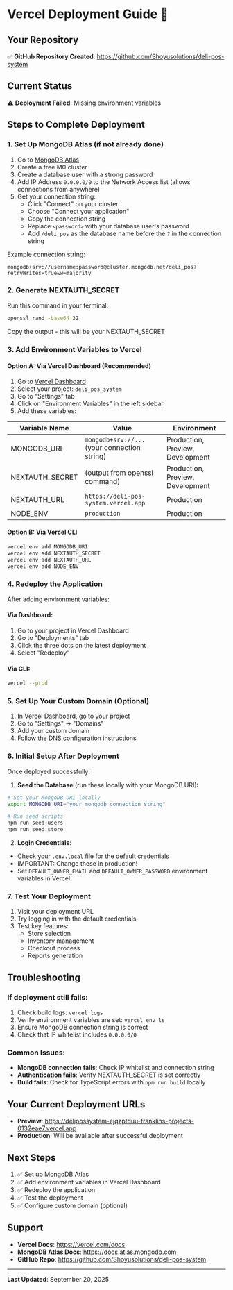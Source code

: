 # Vercel Deployment Guide 🚀

## Your Repository
✅ **GitHub Repository Created**: https://github.com/Shoyusolutions/deli-pos-system

## Current Status
⚠️ **Deployment Failed**: Missing environment variables

## Steps to Complete Deployment

### 1. Set Up MongoDB Atlas (if not already done)
1. Go to [MongoDB Atlas](https://www.mongodb.com/cloud/atlas)
2. Create a free M0 cluster
3. Create a database user with a strong password
4. Add IP Address `0.0.0.0/0` to the Network Access list (allows connections from anywhere)
5. Get your connection string:
   - Click "Connect" on your cluster
   - Choose "Connect your application"
   - Copy the connection string
   - Replace `<password>` with your database user's password
   - Add `/deli_pos` as the database name before the `?` in the connection string

Example connection string:
```
mongodb+srv://username:password@cluster.mongodb.net/deli_pos?retryWrites=true&w=majority
```

### 2. Generate NEXTAUTH_SECRET
Run this command in your terminal:
```bash
openssl rand -base64 32
```
Copy the output - this will be your NEXTAUTH_SECRET

### 3. Add Environment Variables to Vercel

#### Option A: Via Vercel Dashboard (Recommended)
1. Go to [Vercel Dashboard](https://vercel.com/dashboard)
2. Select your project: `deli_pos_system`
3. Go to "Settings" tab
4. Click on "Environment Variables" in the left sidebar
5. Add these variables:

| Variable Name | Value | Environment |
|--------------|-------|------------|
| MONGODB_URI | `mongodb+srv://...` (your connection string) | Production, Preview, Development |
| NEXTAUTH_SECRET | (output from openssl command) | Production, Preview, Development |
| NEXTAUTH_URL | `https://deli-pos-system.vercel.app` | Production |
| NODE_ENV | `production` | Production |

#### Option B: Via Vercel CLI
```bash
vercel env add MONGODB_URI
vercel env add NEXTAUTH_SECRET
vercel env add NEXTAUTH_URL
vercel env add NODE_ENV
```

### 4. Redeploy the Application

After adding environment variables:

#### Via Dashboard:
1. Go to your project in Vercel Dashboard
2. Go to "Deployments" tab
3. Click the three dots on the latest deployment
4. Select "Redeploy"

#### Via CLI:
```bash
vercel --prod
```

### 5. Set Up Your Custom Domain (Optional)

1. In Vercel Dashboard, go to your project
2. Go to "Settings" → "Domains"
3. Add your custom domain
4. Follow the DNS configuration instructions

### 6. Initial Setup After Deployment

Once deployed successfully:

1. **Seed the Database** (run these locally with your MongoDB URI):
```bash
# Set your MongoDB URI locally
export MONGODB_URI="your_mongodb_connection_string"

# Run seed scripts
npm run seed:users
npm run seed:store
```

2. **Login Credentials**:
- Check your `.env.local` file for the default credentials
- IMPORTANT: Change these in production!
- Set `DEFAULT_OWNER_EMAIL` and `DEFAULT_OWNER_PASSWORD` environment variables in Vercel

### 7. Test Your Deployment

1. Visit your deployment URL
2. Try logging in with the default credentials
3. Test key features:
   - Store selection
   - Inventory management
   - Checkout process
   - Reports generation

## Troubleshooting

### If deployment still fails:
1. Check build logs: `vercel logs`
2. Verify environment variables are set: `vercel env ls`
3. Ensure MongoDB connection string is correct
4. Check that IP whitelist includes `0.0.0.0/0`

### Common Issues:
- **MongoDB connection fails**: Check IP whitelist and connection string
- **Authentication fails**: Verify NEXTAUTH_SECRET is set correctly
- **Build fails**: Check for TypeScript errors with `npm run build` locally

## Your Current Deployment URLs

- **Preview**: https://delipossystem-ejqzptduu-franklins-projects-0132eae7.vercel.app
- **Production**: Will be available after successful deployment

## Next Steps

1. ✅ Set up MongoDB Atlas
2. ✅ Add environment variables in Vercel Dashboard
3. ✅ Redeploy the application
4. ✅ Test the deployment
5. ✅ Configure custom domain (optional)

## Support

- **Vercel Docs**: https://vercel.com/docs
- **MongoDB Atlas Docs**: https://docs.atlas.mongodb.com
- **GitHub Repo**: https://github.com/Shoyusolutions/deli-pos-system

---

**Last Updated**: September 20, 2025